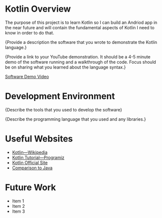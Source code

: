 # Kotlin Overview

The purpose of this project is to learn Kotlin so I can build an Andriod app in the near future and will contain the fundamental aspects of Kotlin I need to know in order to do that.

{Provide a description the software that you wrote to demonstrate the Kotlin language.}

{Provide a link to your YouTube demonstration.  It should be a 4-5 minute demo of the software running and a walkthrough of the code.  Focus should be on sharing what you learned about the language syntax.}

[Software Demo Video](http://youtube.link.goes.here)

# Development Environment

{Describe the tools that you used to develop the software}

{Describe the programming language that you used and any libraries.}

# Useful Websites

* [Kotlin—Wikipedia](https://en.wikipedia.org/wiki/Kotlin_(programming_language))
* [Kotlin Tutorial—Programiz](https://www.programiz.com/kotlin-programming)
* [Kotlin Official Site](https://kotlinlang.org/)
* [Comparison to Java ](https://kotlinlang.org/docs/reference/comparison-to-java.html)

# Future Work

* Item 1
* Item 2
* Item 3
